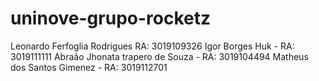 # uninove-grupo-rocketz


Leonardo Ferfoglia Rodrigues RA: 3019109326
Igor Borges Huk - RA: 3019111111
Abraão Jhonata trapero de Souza - RA: 3019104494
Matheus dos Santos Gimenez - RA: 3019112701
